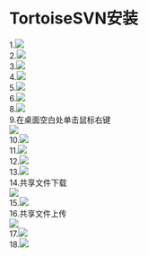 TortoiseSVN安装
==
1.![](TortoiseSVN/1.png)<br>
2.![](TortoiseSVN/2.png)<br>
3.![](TortoiseSVN/3.png)<br>
4.![](TortoiseSVN/4.png)<br>
5.![](TortoiseSVN/5.png)<br>
6.![](TortoiseSVN/6.png)<br>
8.![](TortoiseSVN/8.png)<br>
9.在桌面空白处单击鼠标右键<br>
![](TortoiseSVN/31.png)<br>
10.![](TortoiseSVN/25.png)<br>
11.![](TortoiseSVN/26.png)<br>
12.![](TortoiseSVN/27.png)<br>
13.![](TortoiseSVN/28.png)<br>
14.共享文件下载<br>
![](TortoiseSVN/30.png)<br>
15.![](TortoiseSVN/32.png)<br>
16.共享文件上传<br>
![](TortoiseSVN/33.png)<br>
17.![](TortoiseSVN/34.png)<br>
18.![](TortoiseSVN/35.png)<br>
